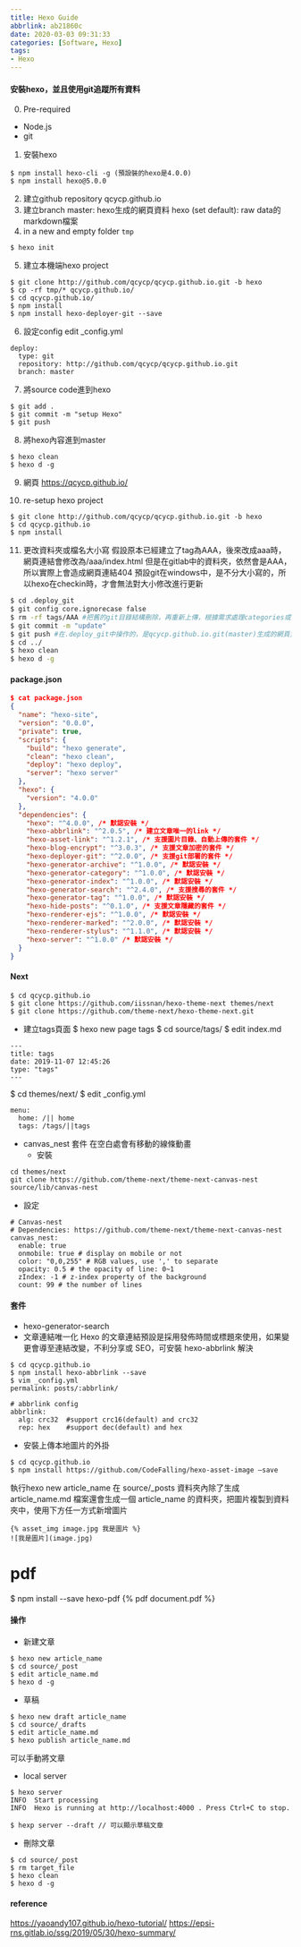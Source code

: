 ```yaml
---
title: Hexo Guide
abbrlink: ab21860c
date: 2020-03-03 09:31:33
categories: [Software, Hexo]
tags:
- Hexo
---
```

#### 安裝hexo，並且使用git追蹤所有資料
0. Pre-required
  * Node.js
  * git
1. 安裝hexo
```
$ npm install hexo-cli -g (預設裝的hexo是4.0.0)
$ npm install hexo@5.0.0
```
2. 建立github repository
qcycp.github.io
3. 建立branch
master: hexo生成的網頁資料
hexo (set default): raw data的markdown檔案
4. in a new and empty folder `tmp`
```
$ hexo init
```
5. 建立本機端hexo project
```
$ git clone http://github.com/qcycp/qcycp.github.io.git -b hexo
$ cp -rf tmp/* qcycp.github.io/
$ cd qcycp.github.io/
$ npm install
$ npm install hexo-deployer-git --save
```
6. 設定config
edit _config.yml
```
deploy:
  type: git
  repository: http://github.com/qcycp/qcycp.github.io.git
  branch: master
```
7. 將source code進到hexo
```
$ git add .
$ git commit -m "setup Hexo"
$ git push
```
8. 將hexo內容進到master
```
$ hexo clean
$ hexo d -g
```
9. 網頁
https://qcycp.github.io/

10. re-setup hexo project
```
$ git clone http://github.com/qcycp/qcycp.github.io.git -b hexo
$ cd qcycp.github.io
$ npm install
```

11. 更改資料夾或檔名大小寫
假設原本已經建立了tag為AAA，後來改成aaa時，網頁連結會修改為/aaa/index.html
但是在gitlab中的資料夾，依然會是AAA，所以實際上會造成網頁連結404
預設git在windows中，是不分大小寫的，所以hexo在checkin時，才會無法對大小修改進行更新
```bash
$ cd .deploy_git
$ git config core.ignorecase false
$ rm -rf tags/AAA #把舊的git目錄結構刪除，再重新上傳，根據需求處理categories或tags中的目錄
$ git commit -m "update"
$ git push #在.deploy_git中操作的，是qcycp.github.io.git(master)生成的網頁資料
$ cd ../
$ hexo clean
$ hexo d -g
```
#### package.json
```json
$ cat package.json
{
  "name": "hexo-site",
  "version": "0.0.0",
  "private": true,
  "scripts": {
    "build": "hexo generate",
    "clean": "hexo clean",
    "deploy": "hexo deploy",
    "server": "hexo server"
  },
  "hexo": {
    "version": "4.0.0"
  },
  "dependencies": {
    "hexo": "^4.0.0", /* 默認安裝 */
    "hexo-abbrlink": "^2.0.5", /* 建立文章唯一的link */
    "hexo-asset-link": "^1.2.1", /* 支援圖片目錄、自動上傳的套件 */
    "hexo-blog-encrypt": "^3.0.3", /* 支援文章加密的套件 */
    "hexo-deployer-git": "^2.0.0", /* 支援git部署的套件 */
    "hexo-generator-archive": "^1.0.0", /* 默認安裝 */
    "hexo-generator-category": "^1.0.0", /* 默認安裝 */
    "hexo-generator-index": "^1.0.0", /* 默認安裝 */
    "hexo-generator-search": "^2.4.0", /* 支援搜尋的套件 */
    "hexo-generator-tag": "^1.0.0", /* 默認安裝 */
    "hexo-hide-posts": "^0.1.0", /* 支援文章隱藏的套件 */
    "hexo-renderer-ejs": "^1.0.0", /* 默認安裝 */
    "hexo-renderer-marked": "^2.0.0", /* 默認安裝 */
    "hexo-renderer-stylus": "^1.1.0", /* 默認安裝 */
    "hexo-server": "^1.0.0" /* 默認安裝 */
  }
}
```

#### Next
```
$ cd qcycp.github.io
$ git clone https://github.com/iissnan/hexo-theme-next themes/next
$ git clone https://github.com/theme-next/hexo-theme-next.git
```
* 建立tags頁面
$ hexo new page tags
$ cd source/tags/
$ edit index.md
```
---
title: tags
date: 2019-11-07 12:45:26
type: "tags"
---
```
$ cd themes/next/
$ edit _config.yml
```
menu:
  home: /|| home
  tags: /tags/||tags
```
* canvas_nest 套件
在空白處會有移動的線條動畫
  * 安裝
```
cd themes/next
git clone https://github.com/theme-next/theme-next-canvas-nest source/lib/canvas-nest
```
  * 設定
```
# Canvas-nest
# Dependencies: https://github.com/theme-next/theme-next-canvas-nest
canvas_nest:
  enable: true
  onmobile: true # display on mobile or not
  color: "0,0,255" # RGB values, use ',' to separate
  opacity: 0.5 # the opacity of line: 0~1
  zIndex: -1 # z-index property of the background
  count: 99 # the number of lines
```

#### 套件
* hexo-generator-search
* 文章連結唯一化
Hexo 的文章連結預設是採用發佈時間或標題來使用，如果變更會導至連結改變，不利分享或 SEO，可安裝 hexo-abbrlink 解決
```
$ cd qcycp.github.io
$ npm install hexo-abbrlink --save
$ vim _config.yml
permalink: posts/:abbrlink/

# abbrlink config
abbrlink:
  alg: crc32  #support crc16(default) and crc32
  rep: hex    #support dec(default) and hex
```
* 安裝上傳本地圖片的外掛
```
$ cd qcycp.github.io
$ npm install https://github.com/CodeFalling/hexo-asset-image –save
```
執行hexo new article_name
在 source/_posts 資料夾內除了生成 article_name.md 檔案還會生成一個 article_name 的資料夾，把圖片複製到資料夾中，使用下方任一方式新增圖片
```
{% asset_img image.jpg 我是圖片 %}
![我是圖片](image.jpg)
```

# pdf
$ npm install --save hexo-pdf
{% pdf document.pdf %}

#### 操作
* 新建文章
```
$ hexo new article_name
$ cd source/_post
$ edit article_name.md
$ hexo d -g
```
* 草稿
```
$ hexo new draft article_name
$ cd source/_drafts
$ edit article_name.md
$ hexo publish article_name.md
```
可以手動將文章
* local server
```
$ hexo server
INFO  Start processing
INFO  Hexo is running at http://localhost:4000 . Press Ctrl+C to stop.

$ hexp server --draft // 可以顯示草稿文章
```
* 刪除文章
```
$ cd source/_post
$ rm target_file
$ hexo clean
$ hexo d -g
```

#### reference
https://yaoandy107.github.io/hexo-tutorial/
https://epsi-rns.gitlab.io/ssg/2019/05/30/hexo-summary/